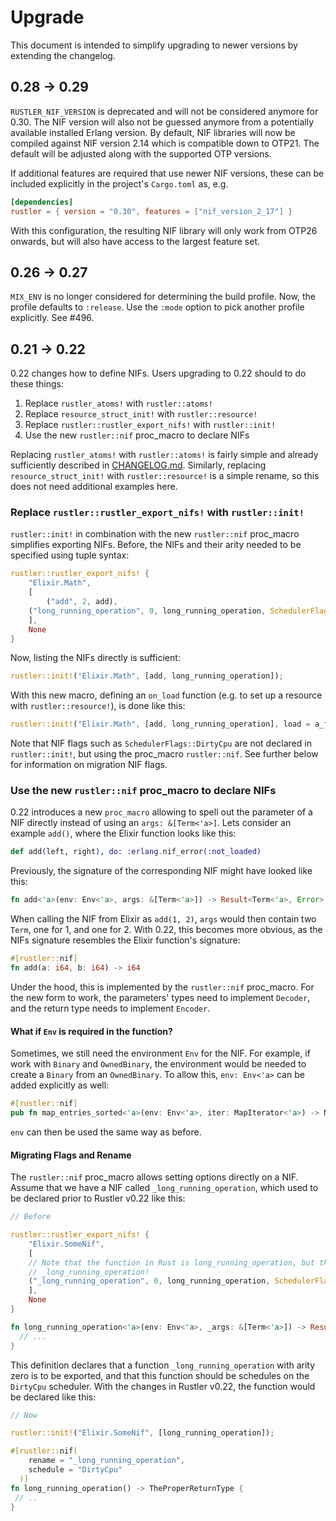 # Upgrade

This document is intended to simplify upgrading to newer versions by extending the changelog.

## 0.28 -> 0.29

`RUSTLER_NIF_VERSION` is deprecated and will not be considered anymore for 0.30.
The NIF version will also not be guessed anymore from a potentially available
installed Erlang version. By default, NIF libraries will now be compiled against
NIF version 2.14 which is compatible down to OTP21. The default will be adjusted
along with the supported OTP versions.

If additional features are required that use newer NIF versions, these can be
included explicitly in the project's `Cargo.toml` as, e.g.

```toml
[dependencies]
rustler = { version = "0.30", features = ["nif_version_2_17"] }
```

With this configuration, the resulting NIF library will only work from OTP26
onwards, but will also have access to the largest feature set.

## 0.26 -> 0.27

`MIX_ENV` is no longer considered for determining the build profile. Now, the
profile defaults to `:release`. Use the `:mode` option to pick another profile
explicitly. See #496.

## 0.21 -> 0.22

0.22 changes how to define NIFs. Users upgrading to 0.22 should to do these things:

1. Replace `rustler_atoms!` with `rustler::atoms!`
2. Replace `resource_struct_init!` with `rustler::resource!`
3. Replace `rustler::rustler_export_nifs!` with `rustler::init!`
4. Use the new `rustler::nif` proc_macro to declare NIFs

Replacing `rustler_atoms!` with `rustler::atoms!` is fairly simple and already
sufficiently described in [CHANGELOG.md](./CHANGELOG.md). Similarly, replacing
`resource_struct_init!` with `rustler::resource!` is a simple rename, so this does
not need additional examples here.

### Replace `rustler::rustler_export_nifs!` with `rustler::init!`

`rustler::init!` in combination with the new `rustler::nif` proc_macro
simplifies exporting NIFs. Before, the NIFs and their arity needed to be specified
using tuple syntax:

```rust
rustler::rustler_export_nifs! {
    "Elixir.Math",
    [
        ("add", 2, add),
	("long_running_operation", 0, long_running_operation, SchedulerFlags::DirtyCpu)
    ],
    None
}
```

Now, listing the NIFs directly is sufficient:

```rust
rustler::init!("Elixir.Math", [add, long_running_operation]);
```

With this new macro, defining an `on_load` function (e.g. to set up a resource with
`rustler::resource!`), is done like this:

```rust
rustler::init!("Elixir.Math", [add, long_running_operation], load = a_function);
```

Note that NIF flags such as `SchedulerFlags::DirtyCpu` are not declared in `rustler::init!`, but
using the proc_macro `rustler::nif`. See further below for information on migration NIF flags.

### Use the new `rustler::nif` proc_macro to declare NIFs

0.22 introduces a new `proc_macro` allowing to spell out the parameter of a NIF
directly instead of using an `args: &[Term<'a>]`. Lets consider an example `add()`,
where the Elixir function looks like this:

```elixir
def add(left, right), do: :erlang.nif_error(:not_loaded)
```

Previously, the signature of the corresponding NIF might have looked like this:

```rust
fn add<'a>(env: Env<'a>, args: &[Term<'a>]) -> Result<Term<'a>, Error>
```

When calling the NIF from Elixir as `add(1, 2)`, `args` would then contain two
`Term`, one for 1, and one for 2. With 0.22, this becomes more obvious, as the
NIFs signature resembles the Elixir function's signature:

```rust
#[rustler::nif]
fn add(a: i64, b: i64) -> i64
```

Under the hood, this is implemented by the `rustler::nif` proc_macro. For the
new form to work, the parameters' types need to implement `Decoder`, and the
return type needs to implement `Encoder`.

#### What if `Env` is required in the function?

Sometimes, we still need the environment `Env` for the NIF. For example, if
work with `Binary` and `OwnedBinary`, the environment would be needed to create a `Binary`
from an `OwnedBinary`. To allow this, `env: Env<'a>` can be added explicitly as well:

```rust
#[rustler::nif]
pub fn map_entries_sorted<'a>(env: Env<'a>, iter: MapIterator<'a>) -> NifResult<Vec<Term<'a>>>
```

`env` can then be used the same way as before.

#### Migrating Flags and Rename

The `rustler::nif` proc_macro allows setting options directly on a NIF. Assume that we have a
NIF called `_long_running_operation`, which used to be declared prior to Rustler v0.22 like this:

```rust
// Before

rustler::rustler_export_nifs! {
    "Elixir.SomeNif",
    [
	// Note that the function in Rust is long_running_operation, but the NIF is exported as
	// _long_running_operation!
	("_long_running_operation", 0, long_running_operation, SchedulerFlags::DirtyCpu)
    ],
    None
}

fn long_running_operation<'a>(env: Env<'a>, _args: &[Term<'a>]) -> Result<Term<'a>, Error> {
  // ...
}
```

This definition declares that a function `_long_running_operation` with arity
zero is to be exported, and that this function should be schedules on the
`DirtyCpu` scheduler. With the changes in Rustler v0.22, the function would be declared like
this:

```rust
// Now

rustler::init!("Elixir.SomeNif", [long_running_operation]);

#[rustler::nif(
    rename = "_long_running_operation",
    schedule = "DirtyCpu"
  )]
fn long_running_operation() -> TheProperReturnType {
 // ..
}
```
